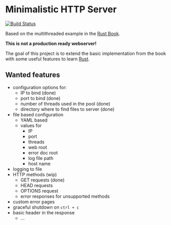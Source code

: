 # Minimalistic HTTP Server

[![Build Status](https://travis-ci.org/Weltraumschaf/webserver.svg?branch=master)](https://travis-ci.org/Weltraumschaf/webserver)

Based on the multithreaded example in the [Rust Book][rust-book].

**This is not a production ready webserver!**

The goal of this project is to extend the basic implementation from the book with some useful features to learn [Rust][rust-lang].

[rust-book]:    https://doc.rust-lang.org/stable/book/second-edition/ch20-00-final-project-a-web-server.html
[rust-lang]:    https://www.rust-lang.org/

## Wanted features

- configuration options for:
    - IP to bind (done)
    - port to bind (done)
    - number of threads used in the pool (done)
    - directory where to find files to server (done)
- file based configuration
    - YAML based
    - values for 
        - IP
        - port
        - threads
        - web root
        - error doc root
        - log file path
        - host name
- logging to file
- HTTP methods (wip)
    - GET requests (done)
    - HEAD requests
    - OPTIONS request
    - error responses for unsupported methods
- custom error pages
- graceful shutdown on `ctrl + c`
- basic header in the response
    - ...
    